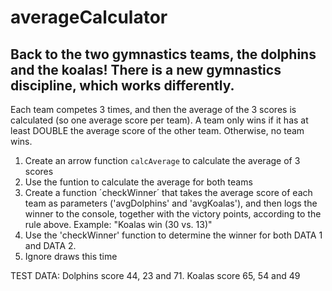 # averageCalculator
## Back to the two gymnastics teams, the dolphins and the koalas! There is a new gymnastics discipline, which works differently.
Each team competes 3 times, and then the average of the 3 scores is calculated (so one average score per team).
A team only wins if it has at least DOUBLE the average score of the other team. Otherwise, no team wins.

1. Create an arrow function `calcAverage` to calculate the average of 3 scores
2. Use the funtion to calculate the average for both teams
3. Create a function ´checkWinner´ that takes the average score of each team as parameters ('avgDolphins' and 'avgKoalas'),
and then logs the winner to the console, together with the victory points, according to the rule above. Example: "Koalas win (30 vs. 13)"
4. Use the 'checkWinner' function to determine the winner for both DATA 1 and DATA 2.
5. Ignore draws this time

TEST DATA: Dolphins score 44, 23 and 71. Koalas score 65, 54 and 49

